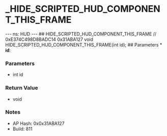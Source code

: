 # _HIDE_SCRIPTED_HUD_COMPONENT_THIS_FRAME

--- ns: HUD --- ## HIDE_SCRIPTED_HUD_COMPONENT_THIS_FRAME  // 0xE374C498D8BADC14 0x31ABA127 void HIDE_SCRIPTED_HUD_COMPONENT_THIS_FRAME(int id);   ## Parameters * **id**:

### Parameters
* int id

### Return Value
* void

### Notes
* AP Hash: 0x0x31ABA127
* Build: 811

